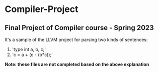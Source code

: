 # Compiler-Project
## Final Project of Compiler course - Spring 2023
It's a sample of the LLVM project for parsing two kinds of sentences:
1. 'type int a, b, c;'
2. 'c = a + (c - (b*c));'
   
**Note: these files are not completed based on the above explanation**

